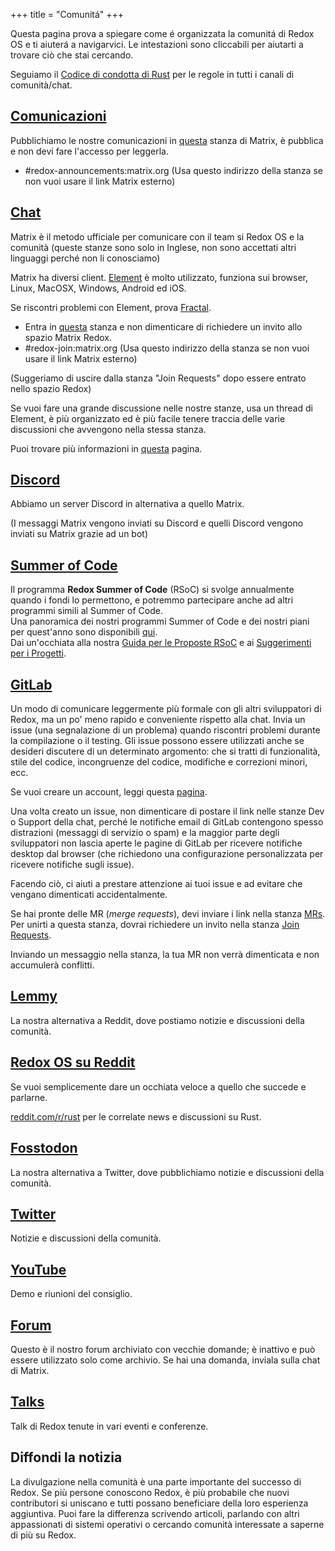 +++
title = "Comunitá"
+++

Questa pagina prova a spiegare come é organizzata la comunitá di Redox OS e ti aiuterá a navigarvici. Le intestazioni sono cliccabili per aiutarti a trovare ciò che stai cercando.

Seguiamo il [Codice di condotta di Rust](https://www.rust-lang.org/policies/code-of-conduct) per le regole in tutti i canali di comunità/chat.

## [Comunicazioni](https://matrix.to/#/#redox-announcements:matrix.org)

Pubblichiamo le nostre comunicazioni in [questa](https://matrix.to/#/#redox-announcements:matrix.org) stanza di Matrix, è pubblica e non devi fare l'accesso per leggerla.

- #redox-announcements:matrix.org (Usa questo indirizzo della stanza se non vuoi usare il link Matrix esterno)

## [Chat](https://matrix.to/#/#redox-join:matrix.org)

Matrix è il metodo ufficiale per comunicare con il team si Redox OS e la comunità (queste stanze sono solo in Inglese, non sono accettati altri linguaggi perché non li conosciamo)

Matrix ha diversi client. [Element](https://element.io/) è molto utilizzato, funziona sui browser, Linux, MacOSX, Windows, Android ed iOS.

Se riscontri problemi con Element, prova [Fractal](https://gitlab.gnome.org/World/fractal).

- Entra in [questa](https://matrix.to/#/#redox-join:matrix.org) stanza e non dimenticare di richiedere un invito allo spazio Matrix Redox.
- #redox-join:matrix.org (Usa questo indirizzo della stanza se non vuoi usare il link Matrix esterno)

(Suggeriamo di uscire dalla stanza "Join Requests" dopo essere entrato nello spazio Redox)

Se vuoi fare una grande discussione nelle nostre stanze, usa un thread di Element, è più organizzato ed è più facile tenere traccia delle varie discussioni che avvengono nella stessa stanza.

Puoi trovare più informazioni in [questa](https://doc.redox-os.org/book/chat.html) pagina.

## [Discord](https://discord.gg/JfggvrHGDY)

Abbiamo un server Discord in alternativa a quello Matrix.

(I messaggi Matrix vengono inviati su Discord e quelli Discord vengono inviati su Matrix grazie ad un bot)

## [Summer of Code](/rsoc)

Il programma **Redox Summer of Code** (RSoC) si svolge annualmente quando i fondi lo permettono, e potremmo partecipare anche ad altri programmi simili al Summer of Code.  
Una panoramica dei nostri programmi Summer of Code e dei nostri piani per quest'anno sono disponibili [qui](/rsoc).  
Dai un'occhiata alla nostra [Guida per le Proposte RSoC](/rsoc-proposal-how-to) e ai [Suggerimenti per i Progetti](/rsoc-project-suggestions).

## [GitLab](https://gitlab.redox-os.org/redox-os/redox)

Un modo di comunicare leggermente più formale con gli altri sviluppatori di Redox, ma un po' meno rapido e conveniente rispetto alla chat. Invia un issue (una segnalazione di un problema) quando riscontri problemi durante la compilazione o il testing. Gli issue possono essere utilizzati anche se desideri discutere di un determinato argomento: che si tratti di funzionalità, stile del codice, incongruenze del codice, modifiche e correzioni minori, ecc.

Se vuoi creare un account, leggi questa [pagina](https://doc.redox-os.org/book/signing-in-to-gitlab.html).

Una volta creato un issue, non dimenticare di postare il link nelle stanze Dev o Support della chat, perché le notifiche email di GitLab contengono spesso distrazioni (messaggi di servizio o spam) e la maggior parte degli sviluppatori non lascia aperte le pagine di GitLab per ricevere notifiche desktop dal browser (che richiedono una configurazione personalizzata per ricevere notifiche sugli issue).

Facendo ciò, ci aiuti a prestare attenzione ai tuoi issue e ad evitare che vengano dimenticati accidentalmente.

Se hai pronte delle MR (*merge requests*), devi inviare i link nella stanza [MRs](https://matrix.to/#/#redox-mrs:matrix.org). Per unirti a questa stanza, dovrai richiedere un invito nella stanza [Join Requests](https://matrix.to/#/#redox-join:matrix.org).

Inviando un messaggio nella stanza, la tua MR non verrà dimenticata e non accumulerà conflitti.

## [Lemmy](https://lemmy.world/c/redox)

La nostra alternativa a Reddit, dove postiamo notizie e discussioni della comunità.

## [Redox OS su Reddit](https://www.reddit.com/r/Redox/)

Se vuoi semplicemente dare un occhiata veloce a quello che succede e parlarne.

[reddit.com/r/rust](https://www.reddit.com/r/rust) per le correlate news e discussioni su Rust.

## [Fosstodon](https://fosstodon.org/@redox)

La nostra alternativa a Twitter, dove pubblichiamo notizie e discussioni della comunità.

## [Twitter](https://twitter.com/redox_os)

Notizie e discussioni della comunità.

## [YouTube](https://www.youtube.com/@RedoxOS)

Demo e riunioni del consiglio.

## [Forum](https://discourse.redox-os.org/)

Questo è il nostro forum archiviato con vecchie domande; è inattivo e può essere utilizzato solo come archivio. Se hai una domanda, inviala sulla chat di Matrix.

## [Talks](/talks/)

Talk di Redox tenute in vari eventi e conferenze.

## Diffondi la notizia

La divulgazione nella comunità è una parte importante del successo di Redox. Se più persone conoscono Redox, è più probabile che nuovi contributori si uniscano e tutti possano beneficiare della loro esperienza aggiuntiva. Puoi fare la differenza scrivendo articoli, parlando con altri appassionati di sistemi operativi o cercando comunità interessate a saperne di più su Redox.
